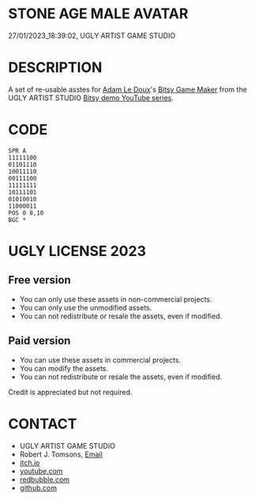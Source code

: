 STONE AGE MALE AVATAR
=====================
27/01/2023_18:39:02, UGLY ARTIST GAME STUDIO

DESCRIPTION
===========

A set of re-usable asstes for [Adam Le Doux](https://twitter.com/adamledoux)'s 
[Bitsy Game Maker](https://ledoux.itch.io/bitsy) from the UGLY ARTIST 
STUDIO [Bitsy demo YouTube series](https://www.youtube.com/@uglyartistgamestudio).

CODE
====

	SPR A
	11111100
	01101110
	10011110
	00111100
	11111111
	10111101
	01010010
	11000011
	POS 0 8,10
	BGC *

UGLY LICENSE 2023
================= 

Free version
------------

* You can only use these assets in non-commercial projects.
* You can only use the unmodified assets.
* You can not redistribute or resale the assets, even if modified.

Paid version
------------

* You can use these assets in commercial projects.
* You can modify the assets.
* You can not redistribute or resale  the assets, even if modified.

Credit is appreciated but not required.

CONTACT
=======

* UGLY ARTIST GAME STUDIO
* Robert J. Tomsons, [Email](robertjtomsons@icloud.com)
* [itch.io](https://ugly-artist-studio.itch.io) 
* [youtube.com](https://www.youtube.com/@uglyartistgamestudio)
* [redbubble.com](https://www.redbubble.com/people/uglyartistmerch/)
* [github.com](https://github.com/uglyartistgamestudio)